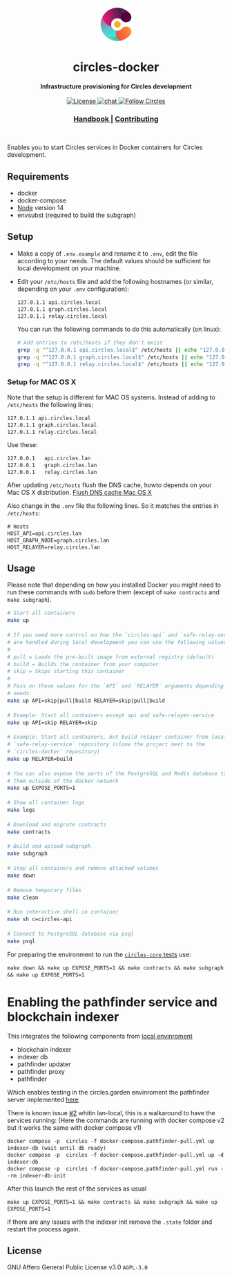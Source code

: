 <div align="center">
	<img width="80" src="https://raw.githubusercontent.com/CirclesUBI/.github/main/assets/logo.svg" />
</div>

<h1 align="center">circles-docker</h1>

<div align="center">
 <strong>
   Infrastructure provisioning for Circles development
 </strong>
</div>

<br />

<div align="center">
  <!-- Licence -->
  <a href="https://github.com/CirclesUBI/circles-docker/blob/main/LICENSE">
    <img src="https://img.shields.io/github/license/CirclesUBI/circles-core?style=flat-square&color=%23cc1e66" alt="License" height="18">
  </a>
  <!-- Discourse -->
  <a href="https://aboutcircles.com/">
    <img src="https://img.shields.io/discourse/topics?server=https%3A%2F%2Faboutcircles.com%2F&style=flat-square&color=%23faad26" alt="chat" height="18"/>
  </a>
  <!-- Twitter -->
  <a href="https://twitter.com/CirclesUBI">
    <img src="https://img.shields.io/twitter/follow/circlesubi.svg?label=twitter&style=flat-square&color=%23f14d48" alt="Follow Circles" height="18">
  </a>
</div>

<div align="center">
  <h3>
    <a href="https://handbook.joincircles.net">
      Handbook
    </a>
    <span> | </span>
    <a href="https://github.com/CirclesUBI/.github/blob/main/CONTRIBUTING.md">
      Contributing
    </a>
  </h3>
</div>

<br/>


Enables you to start Circles services in Docker containers for Circles development.

## Requirements

* docker
* docker-compose
* [Node](https://nodejs.org/en/download/) version 14
* envsubst (required to build the subgraph)

## Setup

* Make a copy of `.env.example` and rename it to `.env`, edit the file according to your needs. The default values should be sufficient for local development on your machine.

* Edit your `/etc/hosts` file and add the following hostnames (or similar, depending on your `.env` configuration):

    ```
    127.0.1.1 api.circles.local
    127.0.1.1 graph.circles.local
    127.0.1.1 relay.circles.local
    ```
  You can run the following commands to do this automatically (on linux):
  ```bash
  # Add entries to /etc/hosts if they don't exist
  grep -q "^127.0.0.1 api.circles.local$" /etc/hosts || echo "127.0.0.1 api.circles.local" | sudo tee -a /etc/hosts
  grep -q "^127.0.0.1 graph.circles.local$" /etc/hosts || echo "127.0.0.1 graph.circles.local" | sudo tee -a /etc/hosts
  grep -q "^127.0.0.1 relay.circles.local$" /etc/hosts || echo "127.0.0.1 relay.circles.local" | sudo tee -a /etc/hosts
  ```
### Setup for MAC OS X

Note that the setup is different for MAC OS systems. Instead of adding to `/etc/hosts` the following lines:
```
127.0.1.1 api.circles.local
127.0.1.1 graph.circles.local
127.0.1.1 relay.circles.local
```
Use these:
```
127.0.0.1	api.circles.lan
127.0.0.1	graph.circles.lan
127.0.0.1	relay.circles.lan
```
After updating `/etc/hosts` flush the DNS cache, howto depends on your Mac OS X distribution. [Flush DNS cache Mac OS X](https://osxdaily.com/2008/03/21/how-to-flush-your-dns-cache-in-mac-os-x/)

Also change in the `.env` file the following lines. So it matches the entries in `/etc/hosts`:
```
# Hosts
HOST_API=api.circles.lan
HOST_GRAPH_NODE=graph.circles.lan
HOST_RELAYER=relay.circles.lan
```

## Usage

Please note that depending on how you installed Docker you might need to run these commands with `sudo` before them (except of `make contracts` and `make subgraph`).

```bash
# Start all containers
make up

# If you need more control on how the `circles-api` and `safe-relay-service`
# are handled during local development you can use the following values:
#
# pull = Loads the pre-built image from external registry (default)
# build = Builds the container from your computer
# skip = Skips starting this container
#
# Pass on these values for the `API` and `RELAYER` arguments depending on your
# needs:
make up API=skip|pull|build RELAYER=skip|pull|build

# Example: Start all containers except api and safe-relayer-service
make up API=skip RELAYER=skip

# Example: Start all containers, but build relayer container from local
# `safe-relay-service` repository (clone the project next to the
# `circles-docker` repository)
make up RELAYER=build

# You can also expose the ports of the PostgreSQL and Redis database to use
# them outside of the docker network
make up EXPOSE_PORTS=1

# Show all container logs
make logs

# Download and migrate contracts
make contracts

# Build and upload subgraph
make subgraph

# Stop all containers and remove attached volumes
make down

# Remove temporary files
make clean

# Run interactive shell in container
make sh c=circles-api

# Connect to PostgreSQL database via psql
make psql
```

For preparing the environment to run the [`circles-core` tests](https://github.com/CirclesUBI/circles-core/) use:

```
make down && make up EXPOSE_PORTS=1 && make contracts && make subgraph && make up EXPOSE_PORTS=1
```

# Enabling the pathfinder service and blockchain indexer

This integrates the  following components from [local envinroment](https://github.com/CirclesUBI/land-local) 
- blockchain indexer
- indexer db
- pathfinder updater
- pathfinder proxy
- pathfinder 

Which enables testing in the circles.garden envinroment the pathfinder server implemented [here](https://github.com/chriseth/pathfinder2)

There is known issue [#2](https://github.com/CirclesUBI/land-local/issues/2) whitin lan-local, this is a walkaround to have the services running:
(Here the commands are running with docker compose v2 but it works the same with docker compose v1)

```
docker compose -p  circles -f docker-compose.pathfinder-pull.yml up indexer-db (wait until db ready)
docker compose -p  circles -f docker-compose.pathfinder-pull.yml up -d indexer-db
docker compose -p  circles -f docker-compose.pathfinder-pull.yml run --rm indexer-db-init 
```
After this launch the rest of the services as usual

```
make up EXPOSE_PORTS=1 && make contracts && make subgraph && make up EXPOSE_PORTS=1
```

if there are any issues with the indexer init remove the `.state` folder and restart the process again.
## License

GNU Affero General Public License v3.0 `AGPL-3.0`
